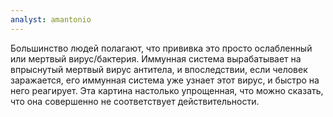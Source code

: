 ```yaml
---
analyst: amantonio
---
```


Большинство людей полагают, что прививка это просто ослабленный или мертвый вирус/бактерия. Иммунная система вырабатывает на впрыснутый мертвый вирус антитела, и впоследствии, если человек заражается, его иммунная система уже узнает этот вирус, и быстро на него реагирует.
Эта картина настолько упрощенная, что можно сказать, что она совершенно не соответствует действительности.
